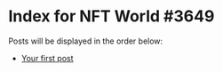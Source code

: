 # Index for NFT World #3649
Posts will be displayed in the order below:

- [Your first post](./001-first.md)

